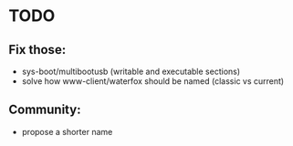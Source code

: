 # TODO


## Fix those:

* sys-boot/multibootusb (writable and executable sections)
* solve how www-client/waterfox should be named (classic vs current)


## Community:

* propose a shorter name
